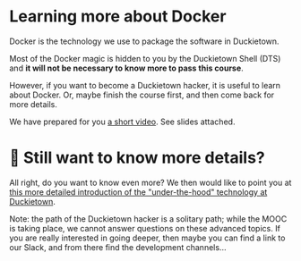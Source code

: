 
# Learning more about Docker

Docker is the technology we use to package the software in Duckietown. 

Most of the Docker magic is hidden to you by the Duckietown Shell (DTS) and **it will not be necessary to know more to pass this course**. 

However, if you want to become a Duckietown hacker, it is useful to learn about Docker. Or, maybe finish the course first, and then come back for more details. 

We have prepared for you [a short video][vimeo-docker].
See slides attached.


[vimeo-docker]: #


# 🥷 Still want to know more details?

All right, do you want to know even more? We then would like to point you at [this more detailed introduction of the "under-the-hood" technology at Duckietown][link-RH].

Note: the path of the Duckietown hacker is a solitary path; while the MOOC is taking place, we cannot answer questions on these advanced topics. If you are really interested in going deeper, then maybe you can find a link to our Slack, and from there find the development channels... 

[link-RH]: #
